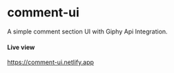 # comment-ui

A simple comment section UI with Giphy Api Integration.

#### Live view
https://comment-ui.netlify.app
